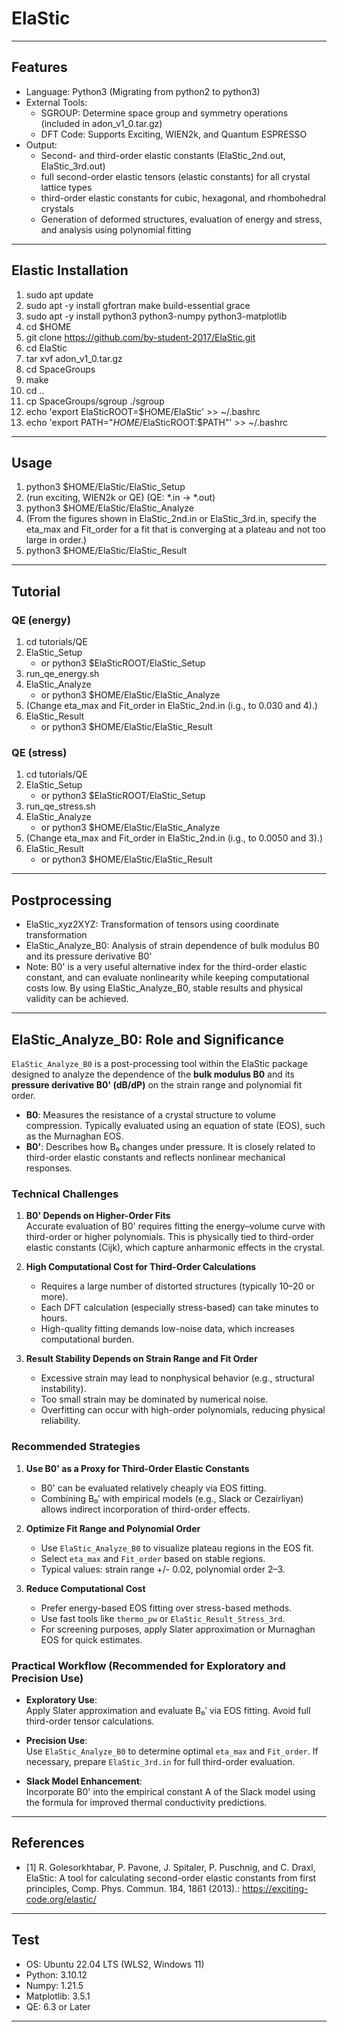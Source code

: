 # ElaStic

---

## Features
- Language: Python3 (Migrating from python2 to python3)
- External Tools:
  - SGROUP: Determine space group and symmetry operations (included in adon_v1_0.tar.gz)
  - DFT Code: Supports Exciting, WIEN2k, and Quantum ESPRESSO
- Output:
  - Second- and third-order elastic constants (ElaStic_2nd.out, ElaStic_3rd.out)
  - full second-order elastic tensors (elastic constants) for all crystal lattice types
  - third-order elastic constants for cubic, hexagonal, and rhombohedral crystals
  - Generation of deformed structures, evaluation of energy and stress, and analysis using polynomial fitting

---

## Elastic Installation
1. sudo apt update
2. sudo apt -y install gfortran make build-essential grace
3. sudo apt -y install python3 python3-numpy python3-matplotlib
4. cd $HOME
5. git clone https://github.com/by-student-2017/ElaStic.git
6. cd ElaStic
7. tar xvf adon_v1_0.tar.gz
8. cd SpaceGroups
9. make
10. cd ..
11. cp SpaceGroups/sgroup ./sgroup
12. echo 'export ElaSticROOT=$HOME/ElaStic' >> ~/.bashrc
13. echo 'export PATH="$HOME/$ElaSticROOT:$PATH"' >> ~/.bashrc

---

## Usage
1. python3 $HOME/ElaStic/ElaStic_Setup
2. (run exciting, WIEN2k or QE) (QE: *.in -> *.out)
3. python3 $HOME/ElaStic/ElaStic_Analyze
4. (From the figures shown in ElaStic_2nd.in or ElaStic_3rd.in, specify the eta_max and Fit_order for a fit that is converging at a plateau and not too large in order.)
5. python3 $HOME/ElaStic/ElaStic_Result

---

## Tutorial
### QE (energy)
1. cd tutorials/QE
2. ElaStic_Setup
   - or python3 $ElaSticROOT/ElaStic_Setup
3. run_qe_energy.sh
4. ElaStic_Analyze
   - or python3 $HOME/ElaStic/ElaStic_Analyze
6. (Change eta_max and Fit_order in ElaStic_2nd.in (i.g., to 0.030 and 4).)
7. ElaStic_Result
   - or python3 $HOME/ElaStic/ElaStic_Result
### QE (stress)
1. cd tutorials/QE
2. ElaStic_Setup
   - or python3 $ElaSticROOT/ElaStic_Setup
3. run_qe_stress.sh
4. ElaStic_Analyze
   - or python3 $HOME/ElaStic/ElaStic_Analyze
6. (Change eta_max and Fit_order in ElaStic_2nd.in (i.g., to 0.0050 and 3).)
7. ElaStic_Result
   - or python3 $HOME/ElaStic/ElaStic_Result

---

## Postprocessing
- ElaStic_xyz2XYZ: Transformation of tensors using coordinate transformation
- ElaStic_Analyze_B0: Analysis of strain dependence of bulk modulus B0 and its pressure derivative B0'
- Note: B0' is a very useful alternative index for the third-order elastic constant, and can evaluate nonlinearity while keeping computational costs low. By using ElaStic_Analyze_B0, stable results and physical validity can be achieved.

---

## ElaStic_Analyze_B0: Role and Significance

`ElaStic_Analyze_B0` is a post-processing tool within the ElaStic package designed to analyze the dependence of the **bulk modulus B0** and its **pressure derivative B0' (dB/dP)** on the strain range and polynomial fit order.

- **B0**: Measures the resistance of a crystal structure to volume compression. Typically evaluated using an equation of state (EOS), such as the Murnaghan EOS.
- **B0'**: Describes how B₀ changes under pressure. It is closely related to third-order elastic constants and reflects nonlinear mechanical responses.

### Technical Challenges

1. **B0' Depends on Higher-Order Fits**  
   Accurate evaluation of B0' requires fitting the energy–volume curve with third-order or higher polynomials. This is physically tied to third-order elastic constants (Cijk), which capture anharmonic effects in the crystal.

2. **High Computational Cost for Third-Order Calculations**  
   - Requires a large number of distorted structures (typically 10–20 or more).
   - Each DFT calculation (especially stress-based) can take minutes to hours.
   - High-quality fitting demands low-noise data, which increases computational burden.

3. **Result Stability Depends on Strain Range and Fit Order**  
   - Excessive strain may lead to nonphysical behavior (e.g., structural instability).
   - Too small strain may be dominated by numerical noise.
   - Overfitting can occur with high-order polynomials, reducing physical reliability.

### Recommended Strategies

1. **Use B0' as a Proxy for Third-Order Elastic Constants**  
   - B0' can be evaluated relatively cheaply via EOS fitting.
   - Combining B₀′ with empirical models (e.g., Slack or Cezairliyan) allows indirect incorporation of third-order effects.

2. **Optimize Fit Range and Polynomial Order**  
   - Use `ElaStic_Analyze_B0` to visualize plateau regions in the EOS fit.
   - Select `eta_max` and `Fit_order` based on stable regions.
   - Typical values: strain range +/- 0.02, polynomial order 2–3.

3. **Reduce Computational Cost**  
   - Prefer energy-based EOS fitting over stress-based methods.
   - Use fast tools like `thermo_pw` or `ElaStic_Result_Stress_3rd`.
   - For screening purposes, apply Slater approximation or Murnaghan EOS for quick estimates.

### Practical Workflow (Recommended for Exploratory and Precision Use)

- **Exploratory Use**:  
  Apply Slater approximation and evaluate B₀′ via EOS fitting. Avoid full third-order tensor calculations.

- **Precision Use**:  
  Use `ElaStic_Analyze_B0` to determine optimal `eta_max` and `Fit_order`. If necessary, prepare `ElaStic_3rd.in` for full third-order evaluation.

- **Slack Model Enhancement**:  
  Incorporate B0' into the empirical constant A of the Slack model using the formula for improved thermal conductivity predictions.

---

## References
- [1] R. Golesorkhtabar, P. Pavone, J. Spitaler, P. Puschnig, and C. Draxl, ElaStic: A tool for calculating second-order elastic constants from first principles, Comp. Phys. Commun. 184, 1861 (2013).: https://exciting-code.org/elastic/

---

## Test
- OS: Ubuntu 22.04 LTS (WLS2, Windows 11)
- Python: 3.10.12
- Numpy: 1.21.5
- Matplotlib: 3.5.1
- QE: 6.3 or Later

---
